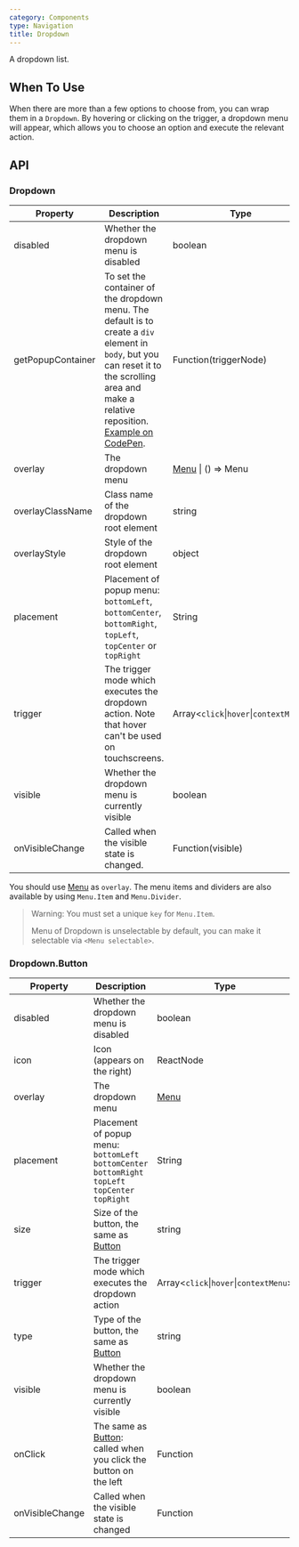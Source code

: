 ```yaml
---
category: Components
type: Navigation
title: Dropdown
---
```


A dropdown list.

## When To Use

When there are more than a few options to choose from, you can wrap them in a `Dropdown`. By hovering or clicking on the trigger, a dropdown menu will appear, which allows you to choose an option and execute the relevant action.

## API

### Dropdown

| Property | Description | Type | Default | Version |
| --- | --- | --- | --- | --- |
| disabled | Whether the dropdown menu is disabled | boolean | - |  |
| getPopupContainer | To set the container of the dropdown menu. The default is to create a `div` element in `body`, but you can reset it to the scrolling area and make a relative reposition. [Example on CodePen](https://codepen.io/afc163/pen/zEjNOy?editors=0010). | Function(triggerNode) | `() => document.body` |  |
| overlay | The dropdown menu | [Menu](/components/menu) \| () => Menu | - |  |
| overlayClassName | Class name of the dropdown root element | string | - | 3.11.0 |
| overlayStyle | Style of the dropdown root element | object | - | 3.11.0 |
| placement | Placement of popup menu: `bottomLeft`, `bottomCenter`, `bottomRight`, `topLeft`, `topCenter` or `topRight` | String | `bottomLeft` |  |
| trigger | The trigger mode which executes the dropdown action. Note that hover can't be used on touchscreens. | Array&lt;`click`\|`hover`\|`contextMenu`> | `['hover']` |  |
| visible | Whether the dropdown menu is currently visible | boolean | - |  |
| onVisibleChange | Called when the visible state is changed. | Function(visible) | - |  |

You should use [Menu](/components/menu/) as `overlay`. The menu items and dividers are also available by using `Menu.Item` and `Menu.Divider`.

> Warning: You must set a unique `key` for `Menu.Item`.
>
> Menu of Dropdown is unselectable by default, you can make it selectable via `<Menu selectable>`.

### Dropdown.Button

| Property | Description | Type | Default | Version |
| --- | --- | --- | --- | --- |
| disabled | Whether the dropdown menu is disabled | boolean | - |  |
| icon | Icon (appears on the right) | ReactNode | - | 3.17.0 |
| overlay | The dropdown menu | [Menu](/components/menu) | - |  |
| placement | Placement of popup menu: `bottomLeft` `bottomCenter` `bottomRight` `topLeft` `topCenter` `topRight` | String | `bottomLeft` |  |
| size | Size of the button, the same as [Button](/components/button) | string | `default` |  |
| trigger | The trigger mode which executes the dropdown action | Array&lt;`click`\|`hover`\|`contextMenu`> | `['hover']` |  |
| type | Type of the button, the same as [Button](/components/button) | string | `default` |  |
| visible | Whether the dropdown menu is currently visible | boolean | - |  |
| onClick | The same as [Button](/components/button): called when you click the button on the left | Function | - |  |
| onVisibleChange | Called when the visible state is changed | Function | - |  |
